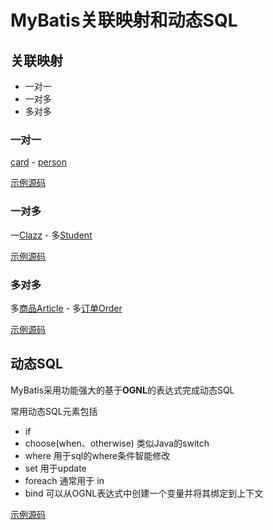 # MyBatis关联映射和动态SQL #

## 关联映射 ##

- 一对一
- 一对多
- 多对多

### 一对一 ###

[card](one2one/Card.java) - [person](one2one/Person.java)

[示例源码](one2one/)

### 一对多 ###

一[Clazz](one2many/Clazz.java) - 多[Student](one2many/Student.java)

[示例源码](one2many/)

### 多对多 ###

多[商品Article](many2many/Article.java) - 多[订单Order](many2many/Order.java)

[示例源码](many2many/)

## 动态SQL ##

MyBatis采用功能强大的基于**OGNL**的表达式完成动态SQL

常用动态SQL元素包括

- if
- choose(when、otherwise) 类似Java的switch
- where 用于sql的where条件智能修改
- set 用于update
- foreach 通常用于 in
- bind 可以从OGNL表达式中创建一个变量并将其绑定到上下文

[示例源码](dynamicsql/EmployeeMapper.xml)

















